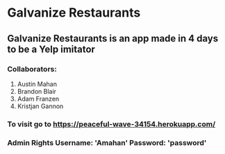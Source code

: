 # Galvanize Restaurants
## Galvanize Restaurants is an app made in 4 days to be a Yelp  imitator
### Collaborators:
1. Austin Mahan
1. Brandon Blair
1. Adam Franzen
1. Kristjan Gannon

### To visit go to https://peaceful-wave-34154.herokuapp.com/
### Admin Rights Username: 'Amahan' Password: 'password'
